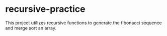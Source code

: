 # recursive-practice

This project utilizes recursive functions to generate the fibonacci sequence and merge sort an array.